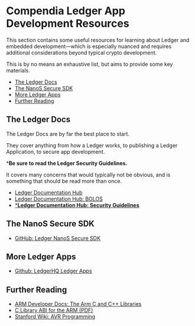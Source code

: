 
# Compendia Ledger App Development Resources

This section contains some useful resources for learning about Ledger and embedded development—which is especially nuanced and requires additional considerations beyond typical crypto development.

This is by no means an exhaustive list, but aims to provide some key materials.

<!--ts-->
  * [The Ledger Docs](#the-ledger-docs)
  * [The NanoS Secure SDK](#the-nanos-secure-sdk)
  * [More Ledger Apps](#the-nanos-secure-sdk)
  * [Further Reading](#further-reading)

<!--te-->
## The Ledger Docs

The Ledger Docs are by far the best place to start.

They cover anything from how a Ledger works, to publishing a Ledger Application, to secure app development.

***Be sure to read the Ledger Security Guidelines.**

It covers many concerns that would typically not be obvious, and is something that should be read more than once.

* [Ledger Documentation Hub](https://ledger.readthedocs.io/en/latest/index.html)
* [Ledger Documentation Hub: BOLOS](https://ledger.readthedocs.io/en/latest/bolos/features.html)
* [***Ledger Documentation Hub: Security Guidelines**](https://ledger.readthedocs.io/en/latest/additional/security_guidelines.html)

## The NanoS Secure SDK

* [GitHub: Ledger NanoS Secure SDK](https://github.com/LedgerHQ/nanos-secure-sdk)

## More Ledger Apps

* [Github: LedgerHQ Ledger Apps](https://github.com/LedgerHQ?q=ledger-app)

## Further Reading

* [ARM Developer Docs: The Arm C and C++ Libraries](https://developer.arm.com/docs/dui0475/i/the-arm-c-and-c-libraries)
* [C Library ABI for the ARM (PDF)](http://infocenter.arm.com/help/topic/com.arm.doc.ihi0039d/IHI0039D_clibabi.pdf)
* [Stanford Wiki: AVR Programming](https://ccrma.stanford.edu/wiki/AVR_Programming)
